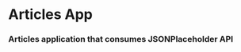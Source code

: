 # Articles App

### Articles application that consumes JSONPlaceholder API

[JSONPlaceholder]: https://jsonplaceholder.typicode.com/